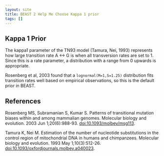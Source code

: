 ```yaml
---
layout: site
title: BEAST 2 Help Me Choose Kappa 1 prior
tags: []
---
```


## Kappa 1 Prior

The kappa1 parameter of the TN93 model (Tamura, Nei, 1993) represents how large transition rate A <-> G is when all transversion rates are set to 1. 
Since this is a rate parameter, a distribution with a range from 0 upwards is appropriate.

Rosenberg et al, 2003 found that a `lognormal(M=1,S=1.25)` distribution fits transition rates well based on empirical observations, so this is the default prior in BEAST.

## References

Rosenberg MS, Subramanian S, Kumar S. Patterns of transitional mutation biases within and among mammalian genomes. Molecular biology and evolution. 2003 Jun 1;20(6):988-93. <a href="https://doi.org/10.1093/molbev/msg113">doi:10.1093/molbev/msg113</a>.

Tamura K, Nei M. Estimation of the number of nucleotide substitutions in the control region of mitochondrial DNA in humans and chimpanzees. Molecular biology and evolution. 1993 May 1;10(3):512-26. <a href="https://doi.org/10.1093%2Foxfordjournals.molbev.a040023">doi:10.1093/oxfordjournals.molbev.a040023</a>.

